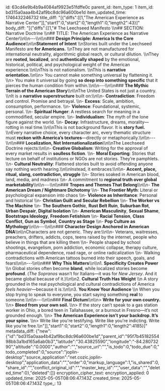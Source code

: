 id: 63cd4e9b4b9a4084af9923e51fdffe0c
parent_id: 
item_type: 1
item_id: bd315a0aaa4b42af9bc8dc96a600be1d
item_updated_time: 1746432246732
title_diff: "[{\"diffs\":[[1,\"The American Experience as Narrative Center\"]],\"start1\":0,\"start2\":0,\"length1\":0,\"length2\":43}]"
body_diff: "[{\"diffs\":[[1,\"# The Leechseed Manifesto  \\\n## SECTION: Narrative Doctrine  \\\n## TITLE: The American Experience as Narrative Center\\\n\\\n---\\\n\\\n### **Design Principle: America Is the Core Audience**\\\n\\\n**Statement of Intent**  \\\nStories built under the Leechseed Manifesto are **for Americans.**  \\\nThey are not manufactured for international neutrality, algorithmic global reach, or cultural dilution.  \\\nThey are **rooted**, **localized**, and **authentically shaped** by the emotional, historical, political, and psychological weight of the American experience.\\\n\\\nThis is not nationalism.  \\\nThis is **narrative orientation.**\\\n\\\n> You cannot make something universal by flattening it.  \\\n> You make it universal by going **so deep into something specific** that it pierces the human condition from within.\\\n\\\n---\\\n\\\n### **The Mythic Terrain of the American Story**\\\n\\\nThe United States is not just a country.  \\\nIt is a **narrative superstructure** built on:\\\n\\\n- **Contradiction**: Freedom and control. Promise and betrayal.  \\\n- **Excess**: Scale, ambition, consumption, performance.  \\\n- **Violence**: Foundational, systemic, personal.  \\\n- **Spiritual Hunger**: A restless search for meaning in a commodified, secular empire.  \\\n- **Individualism**: The myth of the lone figure against the world.  \\\n- **Decay**: Infrastructure, dreams, morality—rotting in real time.\\\n\\\nThis is not background flavor. It is **story fuel.**  \\\nEvery narrative choice, every character arc, every thematic structure must **reckon with America’s textures**—directly or metaphorically.\\\n\\\n---\\\n\\\n### **Localization, Not Internationalization**\\\n\\\nThe Leechseed Doctrine rejects:\\\n\\\n- **Creative Globalism**: Writing for the approval of every market results in **soulless fiction**.  \\\n- **Moral Exporting**: Stories that lecture on behalf of institutions or NGOs are not stories. They’re pamphlets.  \\\n- **Cultural Neutrality**: Flattened stories built to avoid offending anyone say nothing worth hearing.\\\n\\\nInstead, it embraces:\\\n\\\n- **Accent, place, ritual, slang, contradiction, struggle**  \\\n- Stories soaked in American blood, land, media, and madness  \\\n- A commitment to **regional truth over global marketability**\\\n\\\n---\\\n\\\n### **Tropes and Themes That Belong**\\\n\\\n- **The American Dream / Nightmare Dichotomy**  \\\n- **The Frontier Myth**: Literal or psychological expansion into chaos  \\\n- **Violence as Inheritance**: Personal and historical  \\\n- **Christian Guilt and Secular Rebellion**  \\\n- **The Worker vs The Machine**  \\\n- **The Southern Gothic**, **Rust Belt Ruin**, **Suburban Rot**, **Urban Despair**, **Digital Isolation**  \\\n- **American Masculinity**, **Sexual Shame**, **Bootstraps Ideology**, **Freedom Fetishism**  \\\n- **Racial Tension**, **Class Conflict**, **Gun as Symbol**, **Country as Stage**  \\\n- **Pop Culture as Mythology**\\\n\\\n---\\\n\\\n### **Character Design Anchored in American DNA**\\\n\\\nCharacters are not generic. They are:\\\n\\\n- Veterans, waitresses, preachers, drifters, addicts, cops, teens raised by the internet, people who believe in things that are killing them  \\\n- People shaped by school shootings, evangelism, porn addiction, economic collapse, therapy culture, pharmaceutical dependence, road rage, or online radicalization  \\\n- Walking contradictions with American tattoos burned into their speech, goals, and fears\\\n\\\n---\\\n\\\n### **Why This Matters**\\\n\\\n1. **Specificity Creates Power**  \\\n   Global stories often become **bland**, while localized stories become **profound**. (*The Sopranos* wasn’t for Italians—it was for *New Jersey*. And it became global because of it.)\\\n\\\n2. **Cultural Truth Has Weight**  \\\n   A story grounded in the real psychological and cultural contradictions of America *feels heavier*—because it is.\\\n\\\n3. **You Know Your Audience**  \\\n   When you stop trying to speak to everyone, you start saying something **real** to someone.\\\n\\\n---\\\n\\\n### **Final Dictum**\\\n\\\n> **Write for your own country.**  \\\n> **Bleed from your own soil.**  \\\n> If the story can’t speak to a gas station worker in Ohio, a bored teen in Tallahassee, or a burnout in Fresno—it’s not grounded enough.  \\\n> **The American Experience isn’t your backdrop. It’s your spine.**  \\\n> Write like you're testifying. Write like you're indicting. Write like you're free.\\\n\"]],\"start1\":0,\"start2\":0,\"length1\":0,\"length2\":4185}]"
metadata_diff: {"new":{"id":"bd315a0aaa4b42af9bc8dc96a600be1d","parent_id":"95f7b4518255498bb3a1bd165a6ab0b3","latitude":"30.43825590","longitude":"-84.28073290","altitude":"0.0000","author":"","source_url":"","is_todo":0,"todo_due":0,"todo_completed":0,"source":"joplin-desktop","source_application":"net.cozic.joplin-desktop","application_data":"","order":0,"markup_language":1,"is_shared":0,"share_id":"","conflict_original_id":"","master_key_id":"","user_data":"","deleted_time":0},"deleted":[]}
encryption_cipher_text: 
encryption_applied: 0
updated_time: 2025-05-05T08:06:47.143Z
created_time: 2025-05-05T08:06:47.143Z
type_: 13